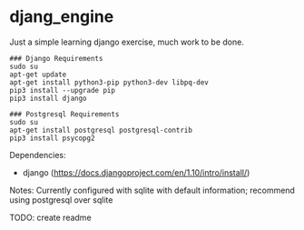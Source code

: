 # djang_engine

Just a simple learning django exercise, much work to be done.

```
### Django Requirements
sudo su
apt-get update
apt-get install python3-pip python3-dev libpq-dev
pip3 install --upgrade pip
pip3 install django

### Postgresql Requirements
sudo su
apt-get install postgresql postgresql-contrib
pip3 install psycopg2
```

Dependencies: 
  - django (https://docs.djangoproject.com/en/1.10/intro/install/)

Notes:
  Currently configured with sqlite with default information; recommend using postgresql over sqlite

TODO: create readme
